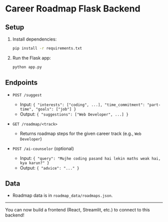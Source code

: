 # Career Roadmap Flask Backend

## Setup

1. Install dependencies:
   ```bash
   pip install -r requirements.txt
   ```

2. Run the Flask app:
   ```bash
   python app.py
   ```

## Endpoints

- `POST /suggest`
  - Input: `{ "interests": ["coding", ...], "time_commitment": "part-time", "goals": ["job"] }`
  - Output: `{ "suggestions": ["Web Developer", ...] }`

- `GET /roadmap/<track>`
  - Returns roadmap steps for the given career track (e.g., `Web Developer`)

- `POST /ai-counselor` (optional)
  - Input: `{ "query": "Mujhe coding pasand hai lekin maths weak hai, kya karun?" }`
  - Output: `{ "advice": "..." }`

## Data

- Roadmap data is in `roadmap_data/roadmaps.json`.

---

You can now build a frontend (React, Streamlit, etc.) to connect to this backend! 